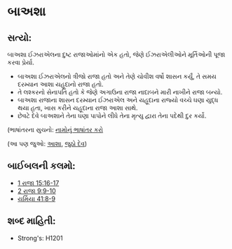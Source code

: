 # બાઅશા

## સત્યો: 

બાઅશા ઈઝરાએલના દુષ્ટ રાજાઓમાંનો એક હતો, જેણે ઈઝરાએલીઓને મૂર્તિઓની પૂજા કરવા પ્રેર્યા.

* બાઅશા ઈઝરાએલનો ત્રીજો રાજા હતો અને તેણે ચોવીશ વર્ષો શાસન કર્યું, તે સમય દરમ્યાન આશા યહૂદાનો રાજા હતો.
* તે લશ્કરનો સેનાપતિ હતો કે જેણે અગાઉના રાજા નાદાબને મારી નાખીને રાજા બન્યો.
* બાઅશા રાજાના શાસન દરમ્યાન ઈઝરાએલ અને યહૂદાના રાજ્યો વચ્ચે ઘણા યુદ્ધ થયા હતા, ખાસ કરીને યહૂદાના રાજા આશા સાથે.
* છેવટે દેવે બાઅશાને તેના ઘણા પાપોને લીધે તેના મૃત્યુ દ્વારા તેના પદેથી દુર કર્યો.

(ભાષાંતરના સુચનો: [નામોનું ભાષાંતર કરો](rc://gu/ta/man/translate/translate-names)

(આ પણ જુઓ: [આશા](../names/asa.md), [જુઠો દેવ](../kt/falsegod.md))

## બાઈબલની કલમો: 

* [1 રાજા 15:16-17](rc://gu/tn/help/1ki/15/16)
* [2 રાજા 9:9-10](rc://gu/tn/help/2ki/09/09)
* [યર્મિયા 41:8-9](rc://gu/tn/help/jer/41/08)

## શબ્દ માહિતી: 

* Strong's: H1201
